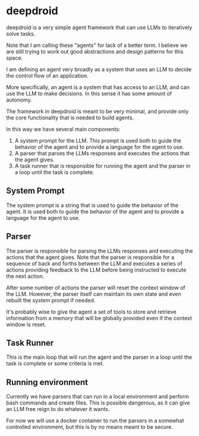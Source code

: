 # deepdroid
deepdroid is a very simple agent framework that can use LLMs to iteratively solve tasks.

Note that I am calling these "agents" for lack of a better term. I believe we are still trying to work out good abstractions and design patterns for this space.

I am defining an agent very broadly as a system that uses an LLM to decide the control flow of an application.

More specifically, an agent is a system that has access to an LLM, and can use the LLM to make decisions. In this sense it has some amount of autonomy.

The framework in deepdroid is meant to be very minimal, and provide only the core functionality that is needed to build agents.

In this way we have several main components:
1. A system prompt for the LLM. This prompt is used both to guide the behavior of the agent and to provide a language for the agent to use.
2. A parser that parses the LLMs responses and executes the actions that the agent gives.
3. A task runner that is responsible for running the agent and the parser in a loop until the task is complete.

## System Prompt

The system prompt is a string that is used to guide the behavior of the agent. It is used both to guide the behavior of the agent and to provide a language for the agent to use.

## Parser

The parser is responsible for parsing the LLMs responses and executing the actions that the agent gives.
Note that the parser is responsible for a sequence of back and forths between the LLM and executes a series of actions providing feedback to the LLM before being instructed to execute the next action.

After some number of actions the parser will reset the context window of the LLM. However, the parser itself can maintain its own state and even rebuilt the system prompt if needed.

It's probably wise to give the agent a set of tools to store and retrieve information from a memory that will be globally provided even if the context window is reset.

## Task Runner

This is the main loop that will run the agent and the parser in a loop until the task is complete or some criteria is met.

## Running environment

Currently we have parsers that can run in a local environment and perform bash commands and create files. This is possible dangerous, as it can give an LLM free reign to do whatever it wants.

For now we will use a docker container to run the parsers in a somewhat controlled environment, but this is by no means meant to be secure.